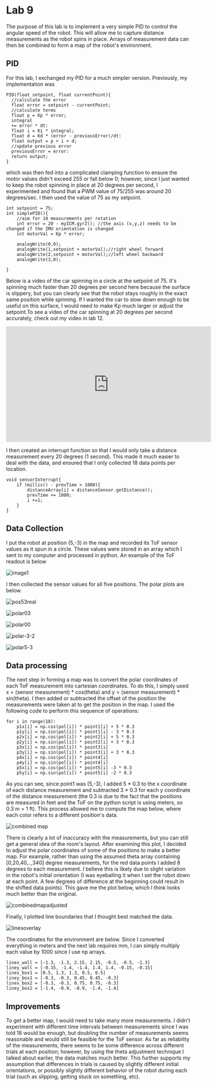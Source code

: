 # Lab 9

The purpose of this lab is to implement a very simple PID to control the angular speed of the robot. This will allow me to capture distance measurements as the robot spins in place. 
Arrays of measurement data can then be combined to form a map of the robot's environment. 

## PID
For this lab, I exchanged my PID for a much simpler version. Previously, my implementation was 
```
PID(float setpoint, float currentPoint){
  //calculate the error
  float error = setpoint - currentPoint;
  //calculate terms
  float p = Kp * error;
  integral
  += error * dt:
  float i = Ki * integral;
  float d = Kd * (error - previousError)/dt:
  float output = p + i + d;
  //update previous error
  previousError = error:
  return output; 
}
```
which was then fed into a complicated clamping function to ensure the motor values didn't exceed 255 or fall below 0; however, since I just wanted to keep the robot spinning
in place at 20 degrees per second, I experimented and found that a PWM value of 75/255 was around 20 degrees/sec. I then used the value of 75 as my setpoint.
```
int setpoint = 75;
int simplePID(){
    //aim for 18 measurements per rotation
    int error = 20 - myICM.gyrZ(); //the axis (x,y,z) needs to be changed if the IMU orientation is changed
    int motorVal = Kp * error;

    analogWrite(0,0);
    analogWrite(1,setpoint + motorVal);//right wheel forward
    analogWrite(2,setpoint + motorVal);//left wheel backward
    analogWrite(3,0);

}
```
Below is a video of the car spinning in a circle at the setpoint of 75. It's spinning much faster than 20 degrees per second here because the surface is slippery, 
but you can clearly see that the robot stays roughly in the exact same position while spinning. If I wanted the car to slow down enough to be useful on this surface, I would need to make Kp much larger or adjust the setpoint.To see a video of the car spinning at 20 degrees per second accurately, check out my video in lab 12. 

<iframe width="560" height="315" src="https://www.youtube.com/embed/eMrYPoE4qGI" frameborder="0" allow="autoplay; encrypted-media" allowfullscreen></iframe>

I then created an interrupt function so that I would only take a distance measurement every 20 degrees (1 second).
This made it much easier to deal with the data, and ensured that I only collected 18 data points per location. 
```
void sensorInterrupt{
    if (millis() - prevTime > 1000){
        distanceArray[i] = distanceSensor.getDistance();
        prevTime += 1000;
        i +=1;
    }
}
```
## Data Collection
I put the robot at position (5,-3) in the map and recorded its ToF sensor values as it spun in a circle. 
These values were stored in an array which I sent to my computer and processed in python. An example of the ToF readout is below

![image1](https://user-images.githubusercontent.com/71809396/168492131-6f198633-bbee-4500-8d63-1ef69a2b546c.png)

I then collected the sensor values for all five positions. The polar plots are below.

![pos53real](https://user-images.githubusercontent.com/71809396/168492190-528a1374-03b8-46c8-b82c-e1eb9ec8673c.png)

![polar03](https://user-images.githubusercontent.com/71809396/168492205-5befaaf4-feaf-41a9-8cb7-275b4b0aa0aa.png)

![polar00](https://user-images.githubusercontent.com/71809396/168492208-fd267823-6e02-4597-9e20-422ca8b73f88.png)

![polar-3-2](https://user-images.githubusercontent.com/71809396/168492214-db7234d9-a27d-42ac-8ee1-b1313d119bb3.png)

![polar5-3](https://user-images.githubusercontent.com/71809396/168492217-6bfecc5a-32e5-43d1-bbc3-662fd3f56935.png)

## Data processing
The next step in forming a map was to convert the polar coordinates of each ToF measurement into cartesian coordinates. 
To do this, I simply used x = (sensor measurement) * cos(theta) and y = (sensor measurement) * sin(theta). I then added or subtracted the offset of the position the measurements were taken at to get the position in the map. 
I used the following code to perform this sequence of operations:

```
for i in range(18):
    p1x[i] = np.cos(pol[i]) * point1[i] + 5 * 0.3 
    p1y[i] = np.sin(pol[i]) * point1[i] - 3 * 0.3
    p2x[i] = np.cos(pol[i]) * point2[i] + 5 * 0.3
    p2y[i] = np.sin(pol[i]) * point2[i] + 3 * 0.3
    p3x[i] = np.cos(pol[i]) * point3[i]
    p3y[i] = np.sin(pol[i]) * point3[i] + 3 * 0.3
    p4x[i] = np.cos(pol[i]) * point4[i]
    p4y[i] = np.sin(pol[i]) * point4[i]
    p5x[i] = np.cos(pol[i]) * point5[i] -3 * 0.3
    p5y[i] = np.sin(pol[i]) * point5[i] -2 * 0.3
```
As you can see, since point1 was (5,-3), I added 5 * 0.3 to the x coordinate of each distance measurement and subtracted 3 * 0.3 for each y coordinate of the distance measurement (the 0.3 is due to the fact that the positions are measured in feet and the ToF on the python script is using meters, so 0.3 m = 1 ft). 
This process allowed me to compute the map below, where each color refers to a different position's data.

![combined map](https://user-images.githubusercontent.com/71809396/168492463-0d5023df-2423-4dbe-af0b-c43124df1bd2.png)

There is clearly a lot of inaccuracy with the measurements, but you can still get a general idea of the room's layout. After examining this plot, 
I decided to adjust the polar coordinates of some of the positions to make a better map. For example, rather than using the assumed theta array containing [0,20,40,..,340] degree measurements, for the red data points I added 8 degrees to each measurement. I believe this is likely due to slight variation in the robot's initial orientation (I was eyeballing it when I set the robot down at each point. A few degrees of difference at the beginning could result in the shifted data points). This gave me the plot below, which I think looks much better than the original.

![combinedmapadjusted](https://user-images.githubusercontent.com/71809396/168492609-4e4289e0-62db-48e1-a47b-fa91ab8c00b1.png)

Finally, I plotted line boundaries that I thought best matched the data. 

![linesoverlay](https://user-images.githubusercontent.com/71809396/168492638-cd7e56f6-ada7-4caf-8a32-343b6141018f.png)

The coordinates for the environment are below. Since I converted everything in meters and the next lab requires mm, I can simply multiply each value by 1000 since I use np arrays. 
```
linex_wall = [-1.3, -1.3, 2.15, 2.15, -0.5, -0.5, -1.3]
liney_wall = [-0.15, -1.4, -1.4, 1.4, 1.4, -0.15, -0.15]
linex_box1 = [0.5, 1.3, 1.3, 0.5, 0.5]
liney_box1 = [-0.3, -0.3, 0.45, 0.45, -0.3]
linex_box2 = [-0.3, -0.3, 0.75, 0.75, -0.3]
liney_box2 = [-1.4, -0.9, -0.9, -1.4, -1.4]
```
## Improvements
To get a better map, I would need to take many more measurements. I didn't experiment with different time intervals between measurements since I was told 18 would be enough, but doubling the number of measurements seems reasonable and would still be feasible for the ToF sensor. As far as reliability of the measurements, there seems to be some difference across different trials at each position; however, by using the theta adjustment technique I talked about earlier, the data matches much better. This further supports my assumption that differences in trials is caused by slightly different initial orientations, or possibly slightly different behavior of the robot during each trial (such as slipping, getting stuck on something, etc). 







